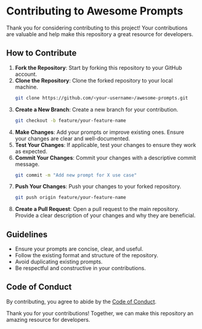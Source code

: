 # Contributing to Awesome Prompts

Thank you for considering contributing to this project! Your contributions are valuable and help make this repository a great resource for developers.

## How to Contribute

1. **Fork the Repository**: Start by forking this repository to your GitHub account.
2. **Clone the Repository**: Clone the forked repository to your local machine.
   ```bash
   git clone https://github.com/<your-username>/awesome-prompts.git
   ```
3. **Create a New Branch**: Create a new branch for your contribution.
   ```bash
   git checkout -b feature/your-feature-name
   ```
4. **Make Changes**: Add your prompts or improve existing ones. Ensure your changes are clear and well-documented.
5. **Test Your Changes**: If applicable, test your changes to ensure they work as expected.
6. **Commit Your Changes**: Commit your changes with a descriptive commit message.
   ```bash
   git commit -m "Add new prompt for X use case"
   ```
7. **Push Your Changes**: Push your changes to your forked repository.
   ```bash
   git push origin feature/your-feature-name
   ```
8. **Create a Pull Request**: Open a pull request to the main repository. Provide a clear description of your changes and why they are beneficial.

## Guidelines

- Ensure your prompts are concise, clear, and useful.
- Follow the existing format and structure of the repository.
- Avoid duplicating existing prompts.
- Be respectful and constructive in your contributions.

## Code of Conduct

By contributing, you agree to abide by the [Code of Conduct](CODE_OF_CONDUCT.md).

Thank you for your contributions! Together, we can make this repository an amazing resource for developers.
